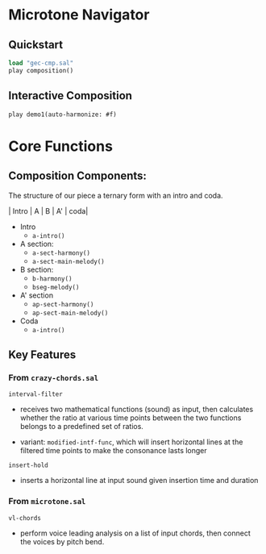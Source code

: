 # Microtone Navigator



## Quickstart

```lisp
load "gec-cmp.sal"
play composition()
```



## Interactive Composition

```
play demo1(auto-harmonize: #f)
```





# Core Functions

## Composition Components:

The structure of our piece a ternary form with an intro and coda.

| Intro | A | B | A' | coda|

- Intro
  - `a-intro()`
- A section:
  - `a-sect-harmony()`
  - `a-sect-main-melody()`
- B section:
  - `b-harmony()`
  - `bseg-melody()`
- A' section
  - `ap-sect-harmony()`
  - `ap-sect-main-melody()`
- Coda
  - `a-intro()`



## Key Features

### From `crazy-chords.sal`

`interval-filter`

- receives two mathematical functions (sound) as input, then calculates whether the ratio at various time points between the two functions belongs to a predefined set of ratios.

- variant: `modified-intf-func`, which will insert horizontal lines at the filtered time points to make the consonance lasts longer

`insert-hold`

- inserts a horizontal line at input sound given insertion time and duration



### From `microtone.sal`

`vl-chords`

- perform voice leading analysis on a list of input chords, then connect the voices by pitch bend.





